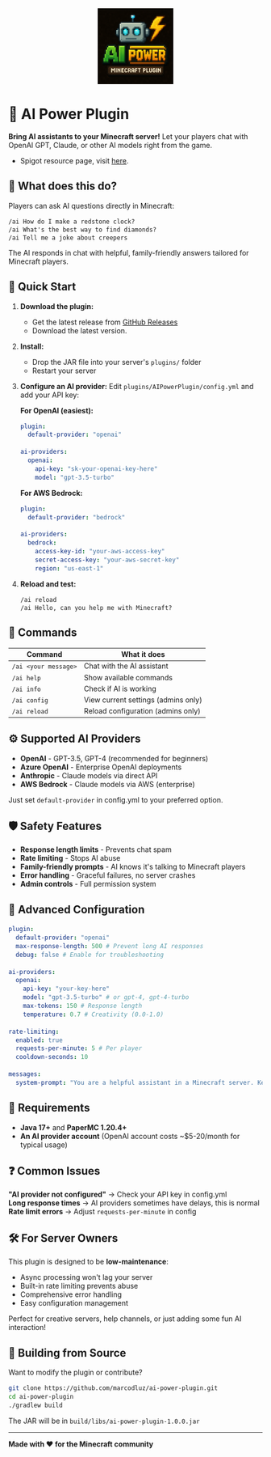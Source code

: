 <div align="center">
  <a href="https://www.spigotmc.org/resources/ai-power.128423/">
    <img src="image.png" alt="AI Power Plugin Logo" width="150"/>
  </a>
</div>

# 🤖 AI Power Plugin

**Bring AI assistants to your Minecraft server!** Let your players chat with OpenAI GPT, Claude, or other AI models right from the game.

- Spigot resource page, visit [here](https://www.spigotmc.org/resources/ai-power.128423/).

## 🎯 What does this do?

Players can ask AI questions directly in Minecraft:

```
/ai How do I make a redstone clock?
/ai What's the best way to find diamonds?
/ai Tell me a joke about creepers
```

The AI responds in chat with helpful, family-friendly answers tailored for Minecraft players.

## 🚀 Quick Start

1. **Download the plugin:**

   - Get the latest release from [GitHub Releases](https://github.com/marcodluz/ai-power-plugin/releases)
   - Download the latest version.

2. **Install:**

   - Drop the JAR file into your server's `plugins/` folder
   - Restart your server

3. **Configure an AI provider:**
   Edit `plugins/AIPowerPlugin/config.yml` and add your API key:

   **For OpenAI (easiest):**

   ```yaml
   plugin:
     default-provider: "openai"

   ai-providers:
     openai:
       api-key: "sk-your-openai-key-here"
       model: "gpt-3.5-turbo"
   ```

   **For AWS Bedrock:**

   ```yaml
   plugin:
     default-provider: "bedrock"

   ai-providers:
     bedrock:
       access-key-id: "your-aws-access-key"
       secret-access-key: "your-aws-secret-key"
       region: "us-east-1"
   ```

4. **Reload and test:**
   ```
   /ai reload
   /ai Hello, can you help me with Minecraft?
   ```

## 💬 Commands

| Command              | What it does                        |
| -------------------- | ----------------------------------- |
| `/ai <your message>` | Chat with the AI assistant          |
| `/ai help`           | Show available commands             |
| `/ai info`           | Check if AI is working              |
| `/ai config`         | View current settings (admins only) |
| `/ai reload`         | Reload configuration (admins only)  |

## ⚙️ Supported AI Providers

- **OpenAI** - GPT-3.5, GPT-4 (recommended for beginners)
- **Azure OpenAI** - Enterprise OpenAI deployments
- **Anthropic** - Claude models via direct API
- **AWS Bedrock** - Claude models via AWS (enterprise)

Just set `default-provider` in config.yml to your preferred option.

## 🛡️ Safety Features

- **Response length limits** - Prevents chat spam
- **Rate limiting** - Stops AI abuse
- **Family-friendly prompts** - AI knows it's talking to Minecraft players
- **Error handling** - Graceful failures, no server crashes
- **Admin controls** - Full permission system

## 🔧 Advanced Configuration

```yaml
plugin:
  default-provider: "openai"
  max-response-length: 500 # Prevent long AI responses
  debug: false # Enable for troubleshooting

ai-providers:
  openai:
    api-key: "your-key-here"
    model: "gpt-3.5-turbo" # or gpt-4, gpt-4-turbo
    max-tokens: 150 # Response length
    temperature: 0.7 # Creativity (0.0-1.0)

rate-limiting:
  enabled: true
  requests-per-minute: 5 # Per player
  cooldown-seconds: 10

messages:
  system-prompt: "You are a helpful assistant in a Minecraft server. Keep responses concise and family-friendly. Help with game questions but avoid exact coordinates or major spoilers."
```

## 🚨 Requirements

- **Java 17+** and **PaperMC 1.20.4+**
- **An AI provider account** (OpenAI account costs ~$5-20/month for typical usage)

## ❓ Common Issues

**"AI provider not configured"** → Check your API key in config.yml  
**Long response times** → AI providers sometimes have delays, this is normal  
**Rate limit errors** → Adjust `requests-per-minute` in config

## 🛠️ For Server Owners

This plugin is designed to be **low-maintenance**:

- Async processing won't lag your server
- Built-in rate limiting prevents abuse
- Comprehensive error handling
- Easy configuration management

Perfect for creative servers, help channels, or just adding some fun AI interaction!

## 🔨 Building from Source

Want to modify the plugin or contribute?

```bash
git clone https://github.com/marcodluz/ai-power-plugin.git
cd ai-power-plugin
./gradlew build
```

The JAR will be in `build/libs/ai-power-plugin-1.0.0.jar`

---

**Made with ❤️ for the Minecraft community**
